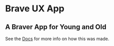 # Brave UX App
## A Braver App for Young and Old
See the [Docs](docs/installnotes.md) for more info on how this was made.